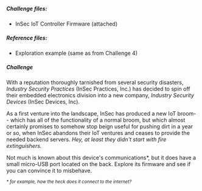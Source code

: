 ##### Challenge files:

* <i class="fab fa-usb"></i> InSec IoT Controller Firmware (attached)

##### Reference files:

* Exploration example (same as from Challenge 4)

##### Challenge

With a reputation thoroughly tarnished from several security disasters, <i>Industry Security Practices</i> (InSec Practices, Inc.) has decided to spin off their embedded electronics division into a new company, <i>Industry Security Devices</i> (InSec Devices, Inc).

As a first venture into the landscape, InSec has produced a new IoT broom-- which has all of the functionality of a normal broom, but which almost certainly promises to somehow stop beign useful for pushing dirt in a year or so, when InSec abandons their IoT ventures and ceases to provide the needed backend servers. <i>Hey, at least they didn't start with fire extinguishers.</i>

Not much is known about this device's communications\*, but it does have a small micro-USB port located on the back. Explore its firmware and see if you can convince it to misbehave. 

<i><small>\* for example, how the heck does it connect to the internet?</small></i>

